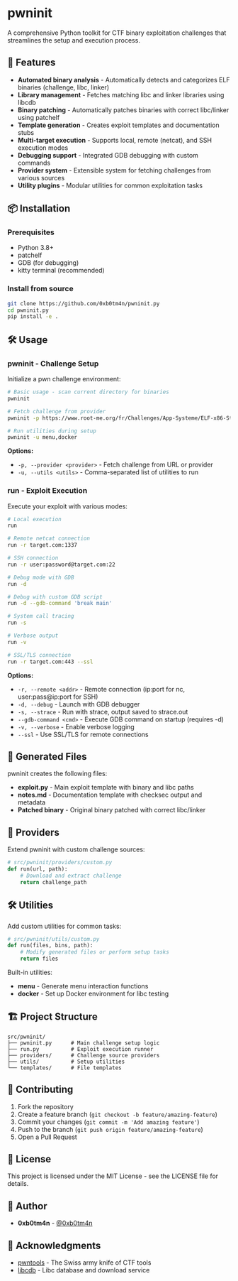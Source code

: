 # pwninit

A comprehensive Python toolkit for CTF binary exploitation challenges that streamlines the setup and execution process.

## 🚀 Features

- **Automated binary analysis** - Automatically detects and categorizes ELF binaries (challenge, libc, linker)
- **Library management** - Fetches matching libc and linker libraries using libcdb
- **Binary patching** - Automatically patches binaries with correct libc/linker using patchelf
- **Template generation** - Creates exploit templates and documentation stubs
- **Multi-target execution** - Supports local, remote (netcat), and SSH execution modes
- **Debugging support** - Integrated GDB debugging with custom commands
- **Provider system** - Extensible system for fetching challenges from various sources
- **Utility plugins** - Modular utilities for common exploitation tasks

## 📦 Installation

### Prerequisites
- Python 3.8+
- patchelf
- GDB (for debugging)
- kitty terminal (recommended)

### Install from source
```bash
git clone https://github.com/0xb0tm4n/pwninit.py
cd pwninit.py
pip install -e .
```

## 🛠 Usage

### pwninit - Challenge Setup

Initialize a pwn challenge environment:

```bash
# Basic usage - scan current directory for binaries
pwninit

# Fetch challenge from provider
pwninit -p https://www.root-me.org/fr/Challenges/App-Systeme/ELF-x86-Stack-buffer-overflow-basic-1

# Run utilities during setup  
pwninit -u menu,docker
```

**Options:**
- `-p, --provider <provider>` - Fetch challenge from URL or provider
- `-u, --utils <utils>` - Comma-separated list of utilities to run

### run - Exploit Execution  

Execute your exploit with various modes:

```bash
# Local execution
run

# Remote netcat connection
run -r target.com:1337

# SSH connection  
run -r user:password@target.com:22

# Debug mode with GDB
run -d

# Debug with custom GDB script
run -d --gdb-command 'break main'

# System call tracing
run -s

# Verbose output
run -v

# SSL/TLS connection
run -r target.com:443 --ssl
```

**Options:**
- `-r, --remote <addr>` - Remote connection (ip:port for nc, user:pass@ip:port for SSH)
- `-d, --debug` - Launch with GDB debugger
- `-s, --strace` - Run with strace, output saved to strace.out
- `--gdb-command <cmd>` - Execute GDB command on startup (requires -d)
- `-v, --verbose` - Enable verbose logging
- `--ssl` - Use SSL/TLS for remote connections

## 📁 Generated Files

pwninit creates the following files:

- **exploit.py** - Main exploit template with binary and libc paths
- **notes.md** - Documentation template with checksec output and metadata
- **Patched binary** - Original binary patched with correct libc/linker

## 🔧 Providers

Extend pwninit with custom challenge sources:

```python
# src/pwninit/providers/custom.py
def run(url, path):
    # Download and extract challenge
    return challenge_path
```

## 🛠 Utilities  

Add custom utilities for common tasks:

```python  
# src/pwninit/utils/custom.py
def run(files, bins, path):
    # Modify generated files or perform setup tasks
    return files
```

Built-in utilities:
- **menu** - Generate menu interaction functions
- **docker** - Set up Docker environment for libc testing

## 🏗 Project Structure

```
src/pwninit/
├── pwninit.py      # Main challenge setup logic
├── run.py          # Exploit execution runner  
├── providers/      # Challenge source providers
├── utils/          # Setup utilities
└── templates/      # File templates
```

## 🤝 Contributing

1. Fork the repository
2. Create a feature branch (`git checkout -b feature/amazing-feature`)
3. Commit your changes (`git commit -m 'Add amazing feature'`)
4. Push to the branch (`git push origin feature/amazing-feature`)
5. Open a Pull Request

## 📄 License

This project is licensed under the MIT License - see the LICENSE file for details.

## 👤 Author

- **0xb0tm4n** - [@0xb0tm4n](https://github.com/Super-Botman)

## 🙏 Acknowledgments

- [pwntools](https://github.com/Gallopsled/pwntools) - The Swiss army knife of CTF tools
- [libcdb](https://libc.rip/) - Libc database and download service
